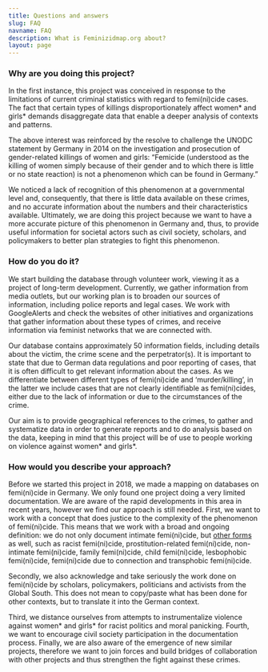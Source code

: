 ```yaml
---
title: Questions and answers
slug: FAQ
navname: FAQ
description: What is Feminizidmap.org about?
layout: page
---
```


### Why are you doing this project?

In the first instance, this project was conceived in response to the limitations of current criminal statistics with regard to femi(ni)cide cases. The fact that certain types of killings disproportionately affect women* and girls* demands disaggregate data that enable a deeper analysis of contexts and patterns.

The above interest was reinforced by the resolve to challenge the UNODC statement by Germany in 2014 on the investigation and prosecution of gender-related killings of women and girls: “Femicide (understood as the killing of women simply because of their gender and to which there is little or no state reaction) is not a phenomenon which can be found in Germany.”

We noticed a lack of recognition of this phenomenon at a governmental level and, consequently, that there is little data available on these crimes, and no accurate information about the numbers and their characteristics available. Ultimately, we are doing this project because we want to have a more accurate picture of this phenomenon in Germany and, thus, to provide useful information for societal actors such as civil society, scholars, and policymakers to better plan strategies to fight this phenomenon.

### How do you do it?

We start building the database through volunteer work, viewing it as a project of long-term development. Currently, we gather information from media outlets, but our working plan is to broaden our sources of information, including police reports and legal cases. We work with GoogleAlerts and check the websites of other initiatives and organizations that gather information about these types of crimes, and receive information via feminist networks that we are connected with.

Our database contains approximately 50 information fields, including details about the victim, the crime scene and the perpetrator(s). It is important to state that due to German data regulations and poor reporting of cases, that it is often difficult to get relevant information about the cases. As we differentiate between different types of femi(ni)cide and ‘murder/killing’, in the latter we include cases that are not clearly identifiable as femi(ni)cides, either due to the lack of information or due to the circumstances of the crime.

Our aim is to provide geographical references to the crimes, to gather and systematize data in order to generate reports and to do analysis based on the data, keeping in mind that this project will be of use to people working on violence against women* and girls*.

### How would you describe your approach?

Before we started this project in 2018, we made a mapping on databases on femi(ni)cide in Germany. We only found one project doing a very limited documentation. We are aware of the rapid developments in this area in recent years, however we find our approach is still needed. First, we want to work with a concept that does justice to the complexity of the phenomenon of femi(ni)cide. This means that we work with a broad and ongoing definition: we do not only document intimate femi(ni)cide, but [other forms](https://feminicidio.net/types-of-feminicide-or-variants-of-extreme-patriarcal-violence/) as well, such as racist femi(ni)cide, prostitution-related femi(ni)cide, non-intimate femi(ni)cide, family femi(ni)cide, child femi(ni)cide, lesbophobic femi(ni)cide, femi(ni)cide due to connection and transphobic femi(ni)cide.

Secondly, we also acknowledge and take seriously the work done on femi(ni)cide by scholars, policymakers, politicians and activists from the Global South. This does not mean to copy/paste what has been done for other contexts, but to translate it into the German context.

Third, we distance ourselves from attempts to instrumentalize violence against women* and girls* for racist politics and moral panicking. Fourth, we want to encourage civil society participation in the documentation process. Finally, we are also aware of the emergence of new similar projects, therefore we want to join forces and build bridges of collaboration with other projects and thus strengthen the fight against these crimes.
